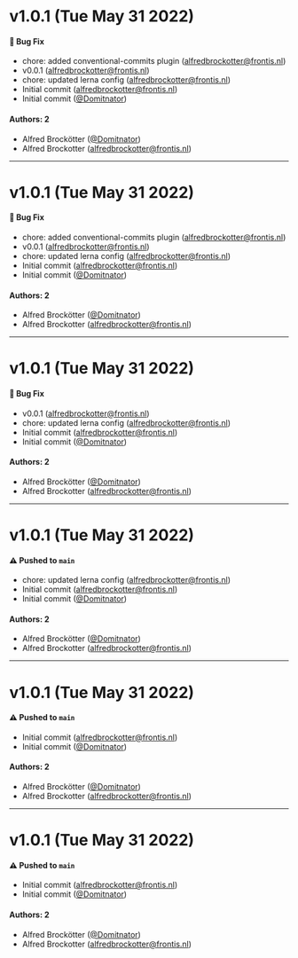 # v1.0.1 (Tue May 31 2022)

#### 🐛 Bug Fix

- chore: added conventional-commits plugin (alfredbrockotter@frontis.nl)
- v0.0.1 (alfredbrockotter@frontis.nl)
- chore: updated lerna config (alfredbrockotter@frontis.nl)
- Initial commit (alfredbrockotter@frontis.nl)
- Initial commit ([@Domitnator](https://github.com/Domitnator))

#### Authors: 2

- Alfred Brockötter ([@Domitnator](https://github.com/Domitnator))
- Alfred Brockotter (alfredbrockotter@frontis.nl)

---

# v1.0.1 (Tue May 31 2022)

#### 🐛 Bug Fix

- chore: added conventional-commits plugin (alfredbrockotter@frontis.nl)
- v0.0.1 (alfredbrockotter@frontis.nl)
- chore: updated lerna config (alfredbrockotter@frontis.nl)
- Initial commit (alfredbrockotter@frontis.nl)
- Initial commit ([@Domitnator](https://github.com/Domitnator))

#### Authors: 2

- Alfred Brockötter ([@Domitnator](https://github.com/Domitnator))
- Alfred Brockotter (alfredbrockotter@frontis.nl)

---

# v1.0.1 (Tue May 31 2022)

#### 🐛 Bug Fix

- v0.0.1 (alfredbrockotter@frontis.nl)
- chore: updated lerna config (alfredbrockotter@frontis.nl)
- Initial commit (alfredbrockotter@frontis.nl)
- Initial commit ([@Domitnator](https://github.com/Domitnator))

#### Authors: 2

- Alfred Brockötter ([@Domitnator](https://github.com/Domitnator))
- Alfred Brockotter (alfredbrockotter@frontis.nl)

---

# v1.0.1 (Tue May 31 2022)

#### ⚠️ Pushed to `main`

- chore: updated lerna config (alfredbrockotter@frontis.nl)
- Initial commit (alfredbrockotter@frontis.nl)
- Initial commit ([@Domitnator](https://github.com/Domitnator))

#### Authors: 2

- Alfred Brockötter ([@Domitnator](https://github.com/Domitnator))
- Alfred Brockotter (alfredbrockotter@frontis.nl)

---

# v1.0.1 (Tue May 31 2022)

#### ⚠️ Pushed to `main`

- Initial commit (alfredbrockotter@frontis.nl)
- Initial commit ([@Domitnator](https://github.com/Domitnator))

#### Authors: 2

- Alfred Brockötter ([@Domitnator](https://github.com/Domitnator))
- Alfred Brockotter (alfredbrockotter@frontis.nl)

---

# v1.0.1 (Tue May 31 2022)

#### ⚠️ Pushed to `main`

- Initial commit (alfredbrockotter@frontis.nl)
- Initial commit ([@Domitnator](https://github.com/Domitnator))

#### Authors: 2

- Alfred Brockötter ([@Domitnator](https://github.com/Domitnator))
- Alfred Brockotter (alfredbrockotter@frontis.nl)

